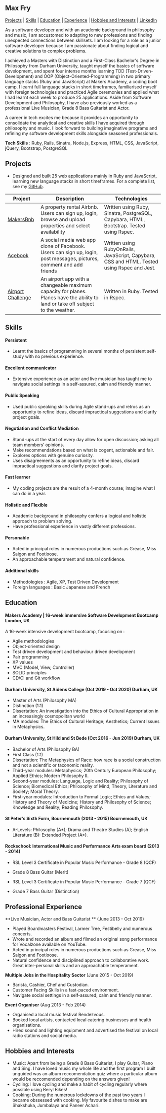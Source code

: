 ## Max Fry

[Projects](#projects) | [Skills](#skills) | [Education](#education) | [Experience](#experience) | [Hobbies and Interests](#hobbies-and-interests) | [LinkedIn](https://www.linkedin.com/in/maxwellfry/) 

As a software developer and with an academic background in philosophy and music, I am accustomed to adapting to new professions and finding unexpected connections between skillsets. I am looking for a role as a junior software developer because I am passionate about finding logical and creative solutions to complex problems.

I achieved a Masters with Distinction and a First-Class Bachelor's Degree in Philosophy from Durham University, taught myself the basics of software development, and spent four intense months learning TDD (Test-Driven-Development) and OOP (Object-Oriented-Programming) in two primary language stacks (Ruby and JavaScript) at Makers Academy, a coding boot camp. I learnt full language stacks in short timeframes, familiarised myself with foreign technologies and practiced Agile ceremonies and applied what I had learnt each week to produce 25 applications. Aside from Software Development and Philosophy, I have also previously worked as a professional Live Musician, Grade 8 Bass Guitarist and Actor. 

A career in tech excites me because it provides an opportunity to consolidate the analytical and creative skills I have acquired through philosophy and music. I look forward to building imaginative programs and refining my software development skills alongside seasoned professionals. 



**Tech Skills** : Ruby, Rails, Sinatra, Node.js, Express, HTML, CSS, JavaScript, jQuery, Bootstrap, PostgreSQL

## Projects
- Designed and built 25 web applications mainly in Ruby and JavaScript, learning new language stacks in short timeframes. For a complete list, see my [GitHub](https://github.com/maxcfry?tab=repositories).

| Project   | Description | Technologies |
|---        |---         |---           |
| [MakersBnb](https://github.com/maxcfry/makers_bnb) | A property rental Airbnb. Users can sign up, login, browse and upload properties and select availability | Written using Ruby, Sinatra, PostgreSQL, Capybara, HTML, Bootstrap. Tested using Rspec. |
| [Acebook](https://github.com/maxcfry/acebook-Jeamm-Team) | A social media web app clone of Facebook. Users can sign up, login, post messages, pictures, comment and add friends | Written using RubyOnRails, JavaScript, Capybara, CSS and HTML. Tested using Rspec and Jest. |
| [Airport Challenge](https://github.com/maxcfry/airport_challenge) | An airport app with a changeable maximum capacity for planes. Planes have the ability to land or take off subject to the weather. | Written in Ruby. Tested in Rspec. |

## Skills

#### Persistent
- Learnt the basics of programming in several months of persistent self-study with no previous experience. 
#### Excellent communicator
- Extensive experience as an actor and live musician has taught me to navigate social settings in a self-assured, calm and friendly manner. 
#### Public Speaking
- Used public speaking skills during Agile stand-ups and retros as an opportunity to refine ideas, discard impractical suggestions and clarify project goals.  
#### Negotiation and Conflict Mediation  
- Stand-ups at the start of every day allow for open discussion; asking all team members’ opinions. 
- Make recommendations based on what is cogent, actionable and fair.  
- Explores options with genuine curiosity.  
- Uses disagreements as an opportunity to refine ideas, discard impractical suggestions and clarify project goals. 
#### Fast learner  
- My coding projects are the result of a 4-month course; imagine what I can do in a year. 
#### Holistic and Flexible
- Academic background in philosophy confers a logical and holistic approach to problem solving. 
- Have professional experience in vastly different professions.
####  Personable  
- Acted in principal roles in numerous productions such as Grease, Miss Saigon and Footloose. 
- An approachable temperament and natural confidence.

#### Additional skills
- Methodologies : Agile, XP, Test Driven Development
- Foreign languages : Basic Japanese and French  

## Education

#### Makers Academy | 16-week immersive Software Development Bootcamp                           London, UK 

A 16-week intensive development bootcamp, focusing on :

- Agile methodologies
- Object-oriented design
- Test driven development and behaviour driven development
- Pair programming
- XP values
- MVC (Model, View, Controller)
- SOLID principles 
- CD/CI and Git workflow

#### Durham University, St Aidens College  (Oct 2019 - Oct 2020)                                Durham, UK

- Master of Arts (Philosophy MA)
- Distinction (1:1)
- Dissertation: An investigation into the Ethics of Cultural Appropriation in an increasingly cosmopolitan world
- MA modules: The Ethics of Cultural Heritage; Aesthetics; Current Issues in Metaphysics.


#### Durham University, St Hild and St Bede (Oct 2016 - Jun 2019)                               Durham, UK

- Bachelor of Arts (Philosophy BA)
- First Class (1:1)
- Dissertation: The Metaphysics of Race: how race is a social construction and not a scientific or taxonomic reality.
- Third-year modules: Metaphysics; 20th Century European Philosophy; Applied Ethics; Modern Philosophy II.
- Second-year modules: Language, Logic and Reality; Philosophy of Science; Biomedical Ethics; Philosophy of Mind; Theory, Literature and Society; Moral Theory.
- First-year modules: Introduction to Formal Logic; Ethics and Values; History and Theory of Medicine; History and Philosophy of Science; Knowledge and Reality; Reading Philosophy.

#### St Peter’s Sixth Form, Bournemouth (2013 - 2015)                                      Bournemouth, UK

- A-Levels: Philosophy (A*); Drama and Theatre Studies (A); English Literature (B): Extended Project (A*).

#### Rockschool: International Music and Performance Arts exam board (2013 - 2014)
 
- RSL Level 3 Certificate in Popular Music Performance - Grade 8 (QCF)
- Grade 8 Bass Guitar (Merit)
 
- RSL Level 3 Certificate in Popular Music Performance - Grade 7 (QCF)
- Grade 7 Bass Guitar (Distinction)

## Professional Experience

**Live Musician, Actor and Bass Guitarist ** (June 2013 - Oct 2019)    
* Played Boardmasters Festival, Larmer Tree, Festibelly and numerous concerts.  
* Wrote and recorded an album and filmed an original song performance for Vocalzone available on YouTube.   
* Acted in principal roles in numerous productions such as Grease, Miss Saigon and Footloose.  
* Natural confidence and disciplined approach to collaborative work. Great inter-personal skills and an approachable temperament.  

**Multiple Jobs in the Hospitality Sector**  (June 2015 - Oct 2019)
- Barista, Cashier, Chef and Custodian.                                                                                  
- Customer Facing Skills in a fast-paced environment.   
- Navigate social settings in a self-assured, calm and friendly manner.

**Event Organiser** (Aug 2013 - Feb 2014)    
  - Organised a local music festival Rendezvous.                                                      
- Booked local artists, contacted local catering businesses and health organisations.  
- Hired sound and lighting equipment and advertised the festival on local radio stations and social media.

## Hobbies and Interests 
- Music: Apart from being a Grade 8 Bass Guitarist, I play Guitar, Piano and Sing. I have loved music my whole life and the first program I built unguided was an album reccomendation quiz where a particular album would be reccomended depending on the answers given!
- Cycling: I love cycling and make a habit of cycling regularly where possible using Beryl Bikes!
- Cooking: During the numerous lockdowns of the past two years I became obssessed with cooking. My favourite dishes to make are Shakshuka, Jumbalaya and Paneer Achari.

